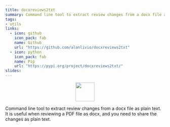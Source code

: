 ```yaml
---
title: docxreviews2txt
summary: Command line tool to extract review changes from a docx file as plain text.
tags:
- utils
links:
  - icon: github
    icon_pack: fab
    name: Github
    url: "https://github.com/alanlivio/docxreviews2txt"
  - icon: python
    icon_pack: fab
    name: Pip
    url: "https://pypi.org/project/docxreviews2txt/"
slides:
---
```

<p align="center">
<img src="https://upload.wikimedia.org/wikipedia/commons/thumb/f/fb/.docx_icon.svg/512px-.docx_icon.svg.png" width="60"/>
</p>

Command line tool to extract review changes from a docx file as plain text. It is useful when reviewing a PDF file as docx, and you need to share the changes as plain text.
